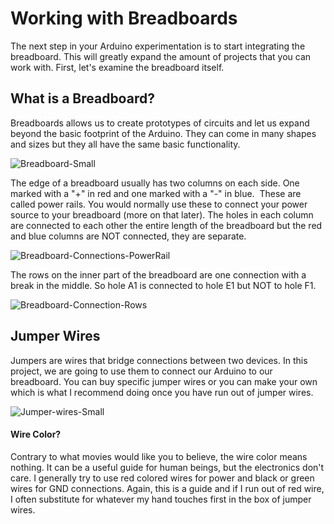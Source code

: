 # Working with Breadboards
The next step in your Arduino experimentation is to start integrating the breadboard. This will greatly expand the amount of projects that you can work with. First, let's examine the breadboard itself.

## What is a Breadboard?
Breadboards allows us to create prototypes of circuits and let us expand beyond the basic footprint of the Arduino. They can come in many shapes and sizes but they all have the same basic functionality.

![Breadboard-Small](http://d3nnidcq81r9m6.cloudfront.net/wp-content/uploads/2016/04/06124622/Breadboard-small-288x300.jpg)

The edge of a breadboard usually has two columns on each side. One marked with a "+" in red and one marked with a "-" in blue.  These are called power rails. You would normally use these to connect your power source to your breadboard (more on that later). The holes in each column are connected to each other the entire length of the breadboard but the red and blue columns are NOT connected, they are separate.

![Breadboard-Connections-PowerRail](http://d3nnidcq81r9m6.cloudfront.net/wp-content/uploads/2016/04/06125739/BreadboardConnections-PowerRails.jpg)

The rows on the inner part of the breadboard are one connection with a break in the middle. So hole A1 is connected to hole E1 but NOT to hole F1.

![Breadboard-Connection-Rows](http://d3nnidcq81r9m6.cloudfront.net/wp-content/uploads/2016/04/06130008/BreadboardConnections-Rows.jpg)

## Jumper Wires

Jumpers are wires that bridge connections between two devices. In this project, we are going to use them to connect our Arduino to our breadboard. You can buy specific jumper wires or you can make your own which is what I recommend doing once you have run out of jumper wires.

![Jumper-wires-Small](http://d3nnidcq81r9m6.cloudfront.net/wp-content/uploads/2016/04/06131211/Jumper_Wires-small-300x225.jpg)

#### Wire Color?

Contrary to what movies would like you to believe, the wire color means nothing. It can be a useful guide for human beings, but the electronics don't care. I generally try to use red colored wires for power and black or green wires for GND connections. Again, this is a guide and if I run out of red wire, I often substitute for whatever my hand touches first in the box of jumper wires.

<!--
## Activity: Putting it all Together
This aim of this activity is to transition your blinking LED project to the breadboard.

### Supplies:
- Uno board & USB cable
- Your modified Blink sketch from previous day
- Breadboard
- 1 jumper wire
- LED pack
- Resistor pack

### Steps:
1. Make sure that your previous Blink sketch is still uploaded to the board. If you're unsure, connect and re-upload the sketch.
2. Plug your LED into any two rows on the breadboard with the long leg (the positive leg) towards the top of the breadboard.
3. Connect a jumper wire from the GND pin on the Arduino to the “-” column on the breadboard.
4. Connect a jumper wire from pin 13 on the Arduino to the same row containing the top leg of the LED.
5. Connect a jumper wire from the same row containing the bottom leg of the LED to the “-” column on the breadboard.

Here is a screenshot showing the completed circuit:

![Blink-Breadboard](https://d3nnidcq81r9m6.cloudfront.net/wp-content/uploads/2016/04/06215054/Blink_Breadboard-2-small.jpg)

## Experimenter Challenges
Now that you understand the basics it's time to level up your Arduino & breadboard skills! One of best ways to experiment with this project is to add multiple LEDs to your breadboard.

This is a great time to practice connecting your Arduino code with the changes and additions that you make to the board and circuit.

Remember, each LED is going to need it's own dedicated **pinMode()** and **digitalWrite()** or else it won't work!

### Project Idea: LED Traffic Light
Once you've experimented with the challenge, here's a project that you can try. The idea behind this project is to create a Traffic Light using the same components you've been using.

This project challenge will require you to work with some additional resistors and you'll have to tinker with the Arduino code. Once you complete it, you'll have a much deeper understanding of these concepts!

Don't feel like you're bound to using red, yellow, and green LEDs! You should use three unique colored LEDs, but the colors that you select are up to you.

#### Project Steps:
<!--- project guide will be written up and include -->
